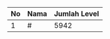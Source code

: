 | No | Nama            | Jumlah Level |
|----|-----------------|--------------|
| 1  | #    |    5942        |
